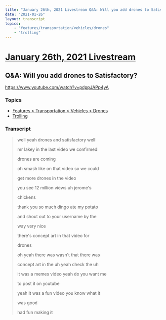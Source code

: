 ```yaml
---
title: "January 26th, 2021 Livestream Q&A: Will you add drones to Satisfactory?"
date: "2021-01-26"
layout: transcript
topics:
    - "features/transportation/vehicles/drones"
    - "trolling"
---
```

# [January 26th, 2021 Livestream](../2021-01-26.md)
## Q&A: Will you add drones to Satisfactory?
https://www.youtube.com/watch?v=pdppJAPp4yA

### Topics
* [Features > Transportation > Vehicles > Drones](../topics/features/transportation/vehicles/drones.md)
* [Trolling](../topics/trolling.md)

### Transcript

> well yeah drones and satisfactory well
>
> mr lakey in the last video we confirmed
>
> drones are coming
>
> oh smash like on that video so we could
>
> get more drones in the video
>
> you see 12 million views uh jerome's
>
> chickens
>
> thank you so much dingo ate my potato
>
> and shout out to your username by the
>
> way very nice
>
> there's concept art in that video for
>
> drones
>
> oh yeah there was wasn't that there was
>
> concept art in the uh yeah check the uh
>
> it was a memes video yeah do you want me
>
> to post it on youtube
>
> yeah it was a fun video you know what it
>
> was good
>
> had fun making it
